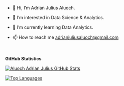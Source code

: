- 👋 Hi, I’m Adrian Julius Aluoch.
- 👀 I’m interested in Data Science & Analytics.
- 🌱 I’m currently learning Data Analytics.
- 📫 How to reach me adrianjuliusaluoch@gmail.com

  <br/>

<b>GitHub Statistics</b>

<a href="http://www.github.com/adrianjuliusaluoch"><img src="https://github-readme-stats.vercel.app/api?username=adrianjuliusaluoch&show_icons=true&hide=&count_private=true&title_color=0891b2&text_color=ffffff&icon_color=0891b2&bg_color=1c1917&hide_border=true&show_icons=true" alt="Aluoch Adrian Julius GitHub Stats" /></a>

<a href="https://github.com/adrianjuliusaluoch" align="left"><img src="https://github-readme-stats.vercel.app/api/top-langs/?username=adrianjuliusaluoch&langs_count=10&title_color=0891b2&text_color=ffffff&icon_color=0891b2&bg_color=1c1917&hide_border=true&locale=en&custom_title=Top%20%Languages" alt="Top Languages" /></a>

<!---
adrianjuliusaluoch/adrianjuliusaluoch is a ✨ special ✨ repository because its `README.md` (this file) appears on your GitHub profile.
You can click the Preview link to take a look at your changes.
--->

